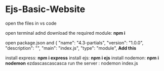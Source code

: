 # Ejs-Basic-Website

open the files in vs code

open terminal adnd download the required module: **npm i**

open package.json and {
  "name": "4.3-partials",
  "version": "1.0.0",
  "description": "",
  "main": "index.js",
  "type": "module",  **Add this**
 
install express: **npm i express**
install ejs: **npm i ejs**
install nodemon: **npm i nodemon**
ezdascascascasca
run the server : nodemon index.js

